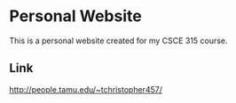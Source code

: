 # Personal Website

This is a personal website created for my CSCE 315 course.

## Link

http://people.tamu.edu/~tchristopher457/